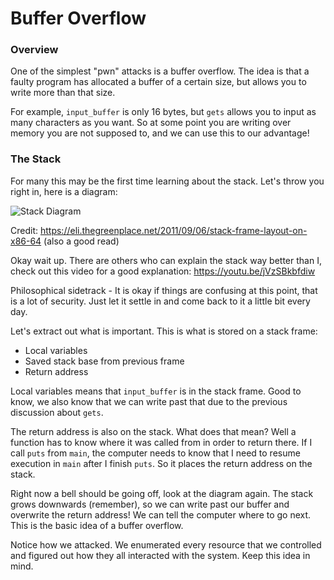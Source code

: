# Buffer Overflow

### Overview

One of the simplest "pwn" attacks is a buffer overflow. The idea is that a faulty program has allocated a buffer of a certain size, but allows you to write more than that size.

For example, `input_buffer` is only 16 bytes, but `gets` allows you to input as many characters as you want. So at some point you are writing over memory you are not supposed to, and we can use this to our advantage!

### The Stack

For many this may be the first time learning about the stack. Let's throw you right in, here is a diagram:

![Stack Diagram](https://eli.thegreenplace.net/images/2011/08/x64_frame_nonleaf.png)

Credit: https://eli.thegreenplace.net/2011/09/06/stack-frame-layout-on-x86-64 (also a good read)

Okay wait up. There are others who can explain the stack way better than I, check out this video for a good explanation: https://youtu.be/jVzSBkbfdiw

Philosophical sidetrack - It is okay if things are confusing at this point, that is a lot of security. Just let it settle in and come back to it a little bit every day.

Let's extract out what is important. This is what is stored on a stack frame:

- Local variables
- Saved stack base from previous frame
- Return address

Local variables means that `input_buffer` is in the stack frame. Good to know, we also know that we can write past that due to the previous discussion about `gets`.

The return address is also on the stack. What does that mean? Well a function has to know where it was called from in order to return there. If I call `puts` from `main`, the computer needs to know that I need to resume execution in `main` after I finish `puts`. So it places the return address on the stack.

Right now a bell should be going off, look at the diagram again. The stack grows downwards (remember), so we can write past our buffer and overwrite the return address! We can tell the computer where to go next. This is the basic idea of a buffer overflow.

Notice how we attacked. We enumerated every resource that we controlled and figured out how they all interacted with the system. Keep this idea in mind.
